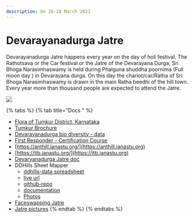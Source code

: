 ```yaml
---
description: On 26-28 March 2021
---
```


# Devarayanadurga Jatre

Devarayanadurga Jatre happens every year on the day of holi festival. The Rathotsava or the Car festival or the Jatre of the Devarayana Durga, Sri Bhoga Narasimhaswamy is held during Phalguna shuddha poornima (Full moon day ) in Devarayana durga. On this day the chariot/car/Ratha of Sri Bhoga Narasimhaswamy is drawn in the main Ratha beedhi of the hill town. Every year more than thousand people are expected to attend the Jatre.

![](../.gitbook/assets/yoga\_narasimha\_temple\_devarayanadurga.jpg)

{% tabs %}
{% tab title="Docs " %}
* [Flora of Tumkur District, Karnataka](https://www.nhbs.com/flora-of-tumkur-district-karnataka-book#:\~:text=This%20book%20on%20the%20flora,saprophytic%20land%20orchid%2C%20Aphyllorchis%20tumkurensis)
* [Tumkur Brochure](https://files.janastu.org/s/PFTHxZAN4AtTWDS#pdfviewer)
* [Devarayanadurga bio diversity - data](https://five.epicollect.net/project/devarayanadurga-bio-diversity/data)
* [First Responder - Certification Course](https://files.janastu.org/s/BRj9g3FqTRrSf4x)
* [https://anthill.janastu.org/](https://anthill.janastu.org)
* [https://itb.janastu.org/](https://itb.janastu.org)
* [Devaryanadurga Jatre doc](https://docs.google.com/document/d/195nt3vxkyi0mEVs111Yxw\_4cl-LmCwQrKaRFM5ZoLpE/edit?usp=sharing)
* DDHills Sheet Mapper
  * [ddhills-data spreadsheet ](https://docs.google.com/spreadsheets/d/1d3ZUpxx-X\_bKHqASVYLjSmS8wb5pPYM2TQW-3fgw4HU/edit?usp=sharing)
  * [live url](https://athithya-velu.github.io/ddhills-sheet-mapper/)
  * [github-repo](https://github.com/athithya-velu/ddhills-sheet-mapper)
  * [documentation](https://docs.google.com/document/d/1Jj061JqrtDy1c2lyWFjVXSYXBww-ALivM5wbwI845NM/edit#)
  * [Photos](https://drive.google.com/drive/folders/13YVtPDjpLmSVUZ54z4mXlCH9JCW85o-9?usp=sharing)
* [Faceswapping Jatre](https://strangerobot.github.io/Faceswapping\_Jatre/)
* [Jatre pictures](https://photos.app.goo.gl/z2uTvi6JicamG9ix6)
{% endtab %}
{% endtabs %}

